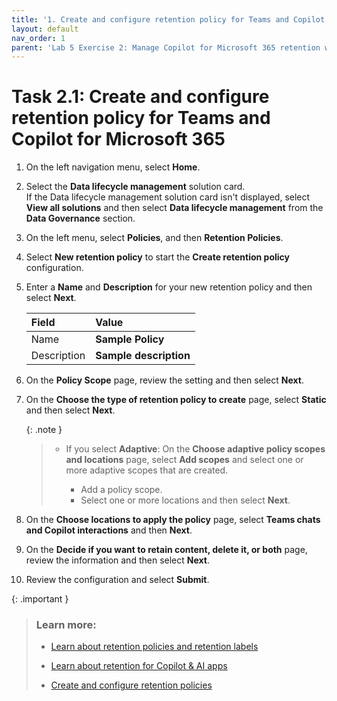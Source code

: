 ```yaml
---
title: '1. Create and configure retention policy for Teams and Copilot for Microsoft 365'
layout: default
nav_order: 1
parent: 'Lab 5 Exercise 2: Manage Copilot for Microsoft 365 retention with Microsoft Purview'
---
```


# Task 2.1: Create and configure retention policy for Teams and Copilot for Microsoft 365

1. On the left navigation menu, select **Home**.

1. Select the **Data lifecycle management** solution card.  
    If the Data lifecycle management solution card isn't displayed, select **View all solutions** and then select **Data lifecycle management** from the **Data Governance** section.

1. On the left menu, select **Policies**, and then **Retention Policies**.

1. Select **New retention policy** to start the **Create retention policy** configuration.

1. Enter a **Name** and **Description** for your new retention policy and then select **Next**.

    | Field | Value | 
    |:---------|:---------|
    | Name | **Sample Policy** | 
    | Description | **Sample description**  | 

1. On the **Policy Scope** page, review the setting and then select **Next**.

1. On the **Choose the type of retention policy to create** page, select **Static** and then select **Next**.

    {: .note }
	> - If you select **Adaptive**: On the **Choose adaptive policy scopes and locations** page, select **Add scopes** and select one or more adaptive scopes that are created.
    >
    >     - Add a policy scope.
    >     - Select one or more locations and then select **Next**.

1. On the **Choose locations to apply the policy** page, select **Teams chats and Copilot interactions** and then **Next**. 

1. On the **Decide if you want to retain content, delete it, or both** page, review the information and then select **Next**.

1. Review the configuration and select **Submit**.


{: .important }
> ### Learn more:
>
> - [Learn about retention policies and retention labels](https://learn.microsoft.com/purview/retention "Learn about retention policies and retention labels")
>
> - [Learn about retention for Copilot & AI apps](https://learn.microsoft.com/purview/retention-policies-copilot "Learn about retention for Copilot & AI apps")
>
> - [Create and configure retention policies](https://learn.microsoft.com/purview/create-retention-policies "Create and configure retention policies")
